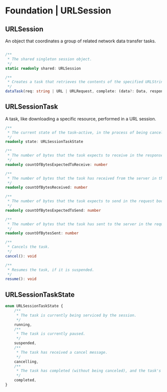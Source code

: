 # Foundation | URLSession

## URLSession

An object that coordinates a group of related network data transfer tasks.

```typescript

/**
 * The shared singleton session object.
 */
static readonly shared: URLSession

/**
 * Creates a task that retrieves the contents of the specified URLString or URL or URLRequest, then calls a handler upon completion.
 */
dataTask(req: string | URL | URLRequest, complete: (data?: Data, response?: URLResponse, error?: Error) => void): URLSessionTask

```

## URLSessionTask

A task, like downloading a specific resource, performed in a URL session.

```typescript
/**
 * The current state of the task—active, in the process of being canceled, or completed.
 */
readonly state: URLSessionTaskState

/**
 * The number of bytes that the task expects to receive in the response body.
 */
readonly countOfBytesExpectedToReceive: number

/**
 * The number of bytes that the task has received from the server in the response body.
 */
readonly countOfBytesReceived: number

/**
 * The number of bytes that the task expects to send in the request body.
 */
readonly countOfBytesExpectedToSend: number

/**
 * The number of bytes that the task has sent to the server in the request body.
 */
readonly countOfBytesSent: number

/**
 * Cancels the task.
 */
cancel(): void

/**
 * Resumes the task, if it is suspended.
 */
resume(): void
```

## URLSessionTaskState

```typescript
enum URLSessionTaskState {
    /**
     * The task is currently being serviced by the session.
     */
    running,
    /**
     * The task is currently paused.
     */
    suspended,
    /**
     * The task has received a cancel message.
     */
    cancelling,
    /**
     * The task has completed (without being canceled), and the task's delegate receives no further callbacks.
     */
    completed,
}
```
